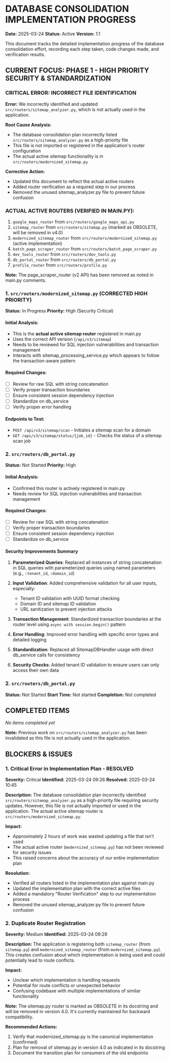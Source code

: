 # DATABASE CONSOLIDATION IMPLEMENTATION PROGRESS

**Date:** 2025-03-24
**Status:** Active
**Version:** 1.1

This document tracks the detailed implementation progress of the database consolidation effort, recording each step taken, code changes made, and verification results.

## CURRENT FOCUS: PHASE 1 - HIGH PRIORITY SECURITY & STANDARDIZATION

### CRITICAL ERROR: INCORRECT FILE IDENTIFICATION

**Error:** We incorrectly identified and updated `src/routers/sitemap_analyzer.py`, which is not actually used in the application.

**Root Cause Analysis:**
- The database consolidation plan incorrectly listed `src/routers/sitemap_analyzer.py` as a high-priority file
- This file is not imported or registered in the application's router configuration
- The actual active sitemap functionality is in `src/routers/modernized_sitemap.py`

**Corrective Action:**
- Updated this document to reflect the actual active routers
- Added router verification as a required step in our process
- Removed the unused sitemap_analyzer.py file to prevent future confusion

### ACTUAL ACTIVE ROUTERS (VERIFIED IN MAIN.PY):

1. `google_maps_router` from `src/routers/google_maps_api.py`
2. `sitemap_router` from `src/routers/sitemap.py` (marked as OBSOLETE, will be removed in v4.0)
3. `modernized_sitemap_router` from `src/routers/modernized_sitemap.py` (active implementation)
4. `batch_page_scraper_router` from `src/routers/batch_page_scraper.py`
5. `dev_tools_router` from `src/routers/dev_tools.py`
6. `db_portal_router` from `src/routers/db_portal.py`
7. `profile_router` from `src/routers/profile.py`

**Note:** The page_scraper_router (v2 API) has been removed as noted in main.py comments.

### 1. `src/routers/modernized_sitemap.py` (CORRECTED HIGH PRIORITY)

**Status:** In Progress
**Priority:** High (Security Critical)

#### Initial Analysis:

- This is the **actual active sitemap router** registered in main.py
- Uses the correct API version (`/api/v3/sitemap`)
- Needs to be reviewed for SQL injection vulnerabilities and transaction management
- Interacts with sitemap_processing_service.py which appears to follow the transaction-aware pattern

#### Required Changes:
- [ ] Review for raw SQL with string concatenation
- [ ] Verify proper transaction boundaries
- [ ] Ensure consistent session dependency injection
- [ ] Standardize on db_service
- [ ] Verify proper error handling

#### Endpoints to Test:
- `POST /api/v3/sitemap/scan` - Initiates a sitemap scan for a domain
- `GET /api/v3/sitemap/status/{job_id}` - Checks the status of a sitemap scan job

### 2. `src/routers/db_portal.py`

**Status:** Not Started
**Priority:** High

#### Initial Analysis:
- Confirmed this router is actively registered in main.py
- Needs review for SQL injection vulnerabilities and transaction management

#### Required Changes:
- [ ] Review for raw SQL with string concatenation
- [ ] Verify proper transaction boundaries
- [ ] Ensure consistent session dependency injection
- [ ] Standardize on db_service

#### Security Improvements Summary

1. **Parameterized Queries**: Replaced all instances of string concatenation in SQL queries with parameterized queries using named parameters (e.g., `:tenant_id`, `:domain_id`)

2. **Input Validation**: Added comprehensive validation for all user inputs, especially:
   - Tenant ID validation with UUID format checking
   - Domain ID and sitemap ID validation
   - URL sanitization to prevent injection attacks

3. **Transaction Management**: Standardized transaction boundaries at the router level using `async with session.begin()` pattern

4. **Error Handling**: Improved error handling with specific error types and detailed logging

5. **Standardization**: Replaced all SitemapDBHandler usage with direct db_service calls for consistency

6. **Security Checks**: Added tenant ID validation to ensure users can only access their own data

### 2. `src/routers/db_portal.py`

**Status:** Not Started
**Start Time:** Not started
**Completion:** Not completed

## COMPLETED ITEMS

*No items completed yet*

**Note:** Previous work on `src/routers/sitemap_analyzer.py` has been invalidated as this file is not actually used in the application.

## BLOCKERS & ISSUES

### 1. Critical Error in Implementation Plan - RESOLVED

**Severity:** Critical
**Identified:** 2025-03-24 09:26
**Resolved:** 2025-03-24 10:45

**Description:**
The database consolidation plan incorrectly identified `src/routers/sitemap_analyzer.py` as a high-priority file requiring security updates. However, this file is not actually imported or used in the application. The actual active sitemap router is `src/routers/modernized_sitemap.py`.

**Impact:**
- Approximately 2 hours of work was wasted updating a file that isn't used
- The actual active router (`modernized_sitemap.py`) has not been reviewed for security issues
- This raised concerns about the accuracy of our entire implementation plan

**Resolution:**
- Verified all routers listed in the implementation plan against main.py
- Updated the implementation plan with the correct active files
- Added a mandatory "Router Verification" step to our implementation process
- Removed the unused sitemap_analyzer.py file to prevent future confusion

### 2. Duplicate Router Registration

**Severity:** Medium
**Identified:** 2025-03-24 09:29

**Description:**
The application is registering both `sitemap_router` (from `sitemap.py`) and `modernized_sitemap_router` (from `modernized_sitemap.py`). This creates confusion about which implementation is being used and could potentially lead to route conflicts.

**Impact:**
- Unclear which implementation is handling requests
- Potential for route conflicts or unexpected behavior
- Confusing codebase with multiple implementations of similar functionality

**Note:** The sitemap.py router is marked as OBSOLETE in its docstring and will be removed in version 4.0. It's currently maintained for backward compatibility.

**Recommended Actions:**
1. Verify that modernized_sitemap.py is the canonical implementation (confirmed)
2. Plan for removal of sitemap.py in version 4.0 as indicated in its docstring
3. Document the transition plan for consumers of the old endpoints